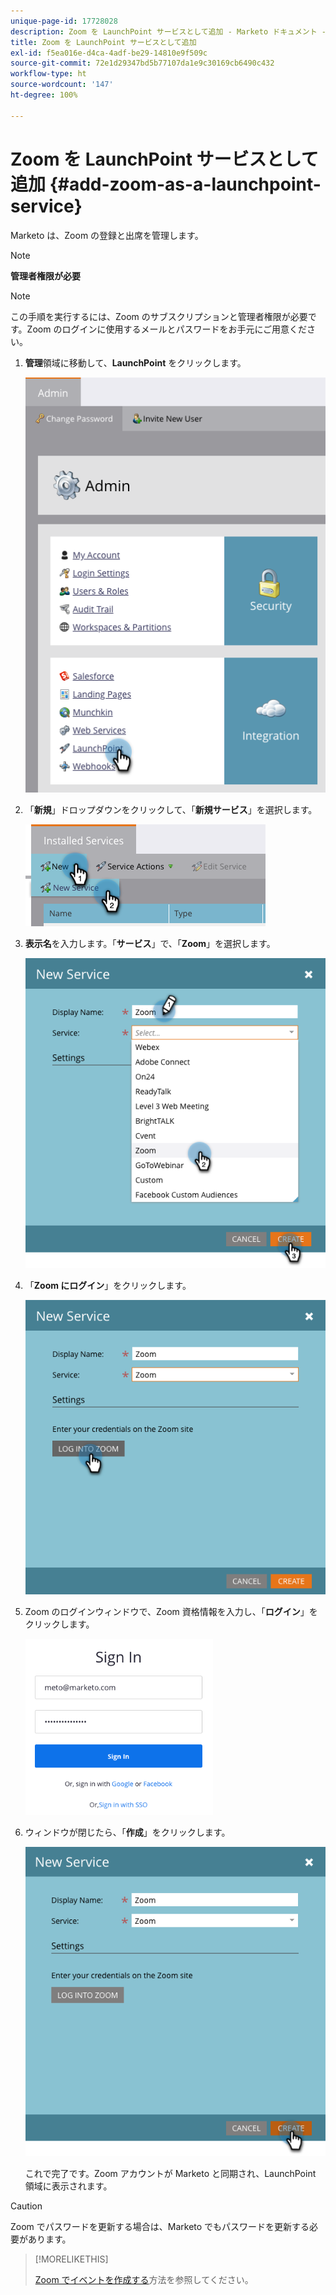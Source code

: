```yaml
---
unique-page-id: 17728028
description: Zoom を LaunchPoint サービスとして追加 - Marketo ドキュメント - 製品ドキュメント
title: Zoom を LaunchPoint サービスとして追加
exl-id: f5ea016e-d4ca-4adf-be29-14810e9f509c
source-git-commit: 72e1d29347bd5b77107da1e9c30169cb6490c432
workflow-type: ht
source-wordcount: '147'
ht-degree: 100%

---
```


# Zoom を LaunchPoint サービスとして追加 {#add-zoom-as-a-launchpoint-service}

Marketo は、Zoom の登録と出席を管理します。

>[!NOTE]
>
>**管理者権限が必要**

>[!NOTE]
>
>この手順を実行するには、Zoom のサブスクリプションと管理者権限が必要です。Zoom のログインに使用するメールとパスワードをお手元にご用意ください。

1. **管理**&#x200B;領域に移動して、**LaunchPoint** をクリックします。

   ![](assets/launchpoint.png)

1. 「**新規**」ドロップダウンをクリックして、「**新規サービス**」を選択します。

   ![](assets/newservicelp.png)

1. **表示名**&#x200B;を入力します。「**サービス**」で、「**Zoom**」を選択します。

   ![](assets/newservice-1.png)

1. 「**Zoom にログイン**」をクリックします。

   ![](assets/login.png)

1. Zoom のログインウィンドウで、Zoom 資格情報を入力し、「**ログイン**」をクリックします。

   ![](assets/zoomlogin.png)

1. ウィンドウが閉じたら、「**作成**」をクリックします。

   ![](assets/create-1.png)

   これで完了です。Zoom アカウントが Marketo と同期され、LaunchPoint 領域に表示されます。

>[!CAUTION]
>
>Zoom でパスワードを更新する場合は、Marketo でもパスワードを更新する必要があります。

>[!MORELIKETHIS]
>
>[Zoom でイベントを作成する](/help/marketo/product-docs/demand-generation/events/create-an-event/create-an-event-with-zoom.md)方法を参照してください。
